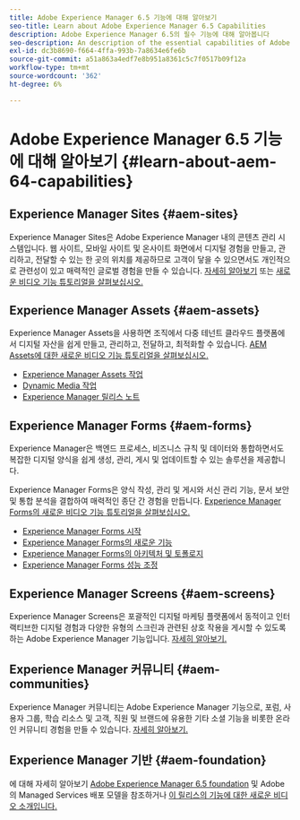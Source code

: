 ```yaml
---
title: Adobe Experience Manager 6.5 기능에 대해 알아보기
seo-title: Learn about Adobe Experience Manager 6.5 Capabilities
description: Adobe Experience Manager 6.5의 필수 기능에 대해 알아봅니다
seo-description: An description of the essential capabilities of Adobe Experience Manager 6.5
exl-id: dc3b8690-f664-4ffa-993b-7a8634e6fe6b
source-git-commit: a51a863a4edf7e8b951a8361c5c7f0517b09f12a
workflow-type: tm+mt
source-wordcount: '362'
ht-degree: 6%

---
```


# Adobe Experience Manager 6.5 기능에 대해 알아보기 {#learn-about-aem-64-capabilities}

## Experience Manager Sites {#aem-sites}

Experience Manager Sites은 Adobe Experience Manager 내의 콘텐츠 관리 시스템입니다. 웹 사이트, 모바일 사이트 및 온사이트 화면에서 디지털 경험을 만들고, 관리하고, 전달할 수 있는 한 곳의 위치를 제공하므로 고객이 닿을 수 있으면서도 개인적으로 관련성이 있고 매력적인 글로벌 경험을 만들 수 있습니다. [자세히 알아보기](https://business.adobe.com/products/experience-manager/sites/web-content-management.html) 또는 [새로운 비디오 기능 튜토리얼을 살펴보십시오.](https://experienceleague.adobe.com/docs/experience-manager-learn/sites/overview.html?lang=en)

## Experience Manager Assets {#aem-assets}

Experience Manager Assets을 사용하면 조직에서 다중 테넌트 클라우드 플랫폼에서 디지털 자산을 쉽게 만들고, 관리하고, 전달하고, 최적화할 수 있습니다. [AEM Assets에 대한 새로운 비디오 기능 튜토리얼을 살펴보십시오.](https://experienceleague.adobe.com/docs/experience-manager-learn/assets/overview.html?lang=en)

* [Experience Manager Assets 작업](/help/assets/manage-assets.md)
* [Dynamic Media 작업](/help/assets/dynamic-media.md)
* [Experience Manager 릴리스 노트](/help/release-notes/release-notes.md)

## Experience Manager Forms {#aem-forms}

Experience Manager은 백엔드 프로세스, 비즈니스 규칙 및 데이터와 통합하면서도 복잡한 디지털 양식을 쉽게 생성, 관리, 게시 및 업데이트할 수 있는 솔루션을 제공합니다.

Experience Manager Forms은 양식 작성, 관리 및 게시와 서신 관리 기능, 문서 보안 및 통합 분석을 결합하여 매력적인 종단 간 경험을 만듭니다. [Experience Manager Forms의 새로운 비디오 기능 튜토리얼을 살펴보십시오.](https://experienceleague.adobe.com/docs/experience-manager-learn/assets/overview.html?lang=en)

* [Experience Manager Forms 시작](/help/forms/using/introduction-aem-forms.md)
* [Experience Manager Forms의 새로운 기능](/help/forms/using/whats-new.md)
* [Experience Manager Forms의 아키텍처 및 토폴로지](/help/forms/using/aem-forms-architecture-deployment.md)
* [Experience Manager Forms 성능 조정](/help/forms/using/performance-tuning-aem-forms.md)

## Experience Manager Screens {#aem-screens}

Experience Manager Screens은 포괄적인 디지털 마케팅 플랫폼에서 동적이고 인터랙티브한 디지털 경험과 다양한 유형의 스크린과 관련된 상호 작용을 게시할 수 있도록 하는 Adobe Experience Manager 기능입니다. [자세히 알아보기.](https://experienceleague.adobe.com/docs/experience-manager-screens/user-guide/aem-screens-introduction.html)

## Experience Manager 커뮤니티 {#aem-communities}

Experience Manager 커뮤니티는 Adobe Experience Manager 기능으로, 포럼, 사용자 그룹, 학습 리소스 및 고객, 직원 및 브랜드에 유용한 기타 소셜 기능을 비롯한 온라인 커뮤니티 경험을 만들 수 있습니다. [자세히 알아보기.](https://experienceleague.adobe.com/docs/experience-manager-65/communities/introduction/overview.html?lang=en)

## Experience Manager 기반 {#aem-foundation}

에 대해 자세히 알아보기 [Adobe Experience Manager 6.5 foundation](/help/sites-deploying/home.md) 및 Adobe의 Managed Services 배포 모델을 참조하거나 [이 릴리스의 기능에 대한 새로운 비디오 소개입니다.](https://experienceleague.adobe.com/docs/experience-manager-learn/assets/overview.html?lang=en)
